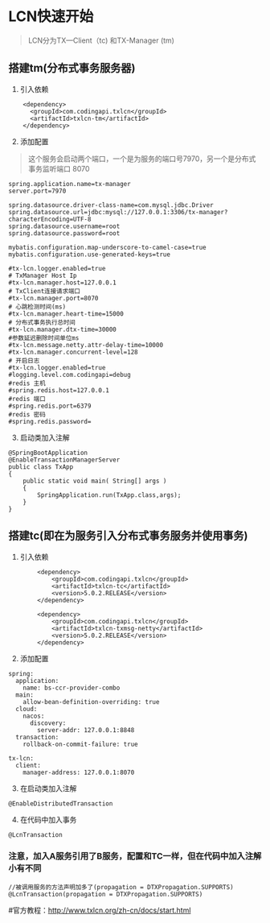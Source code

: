 # LCN快速开始

> LCN分为TX—Client（tc) 和TX-Manager (tm)
>
>

## 搭建tm(分布式事务服务器)
1. 引入依赖
```$xslt
    <dependency>
      <groupId>com.codingapi.txlcn</groupId>
      <artifactId>txlcn-tm</artifactId>
    </dependency>
```
2. 添加配置
> 这个服务会启动两个端口，一个是为服务的端口号7970，另一个是分布式事务监听端口 8070
```$xslt
spring.application.name=tx-manager
server.port=7970

spring.datasource.driver-class-name=com.mysql.jdbc.Driver
spring.datasource.url=jdbc:mysql://127.0.0.1:3306/tx-manager?characterEncoding=UTF-8
spring.datasource.username=root
spring.datasource.password=root

mybatis.configuration.map-underscore-to-camel-case=true
mybatis.configuration.use-generated-keys=true

#tx-lcn.logger.enabled=true
# TxManager Host Ip
#tx-lcn.manager.host=127.0.0.1
# TxClient连接请求端口
#tx-lcn.manager.port=8070
# 心跳检测时间(ms)
#tx-lcn.manager.heart-time=15000
# 分布式事务执行总时间
#tx-lcn.manager.dtx-time=30000
#参数延迟删除时间单位ms
#tx-lcn.message.netty.attr-delay-time=10000
#tx-lcn.manager.concurrent-level=128
# 开启日志
#tx-lcn.logger.enabled=true
#logging.level.com.codingapi=debug
#redis 主机
#spring.redis.host=127.0.0.1
#redis 端口
#spring.redis.port=6379
#redis 密码
#spring.redis.password=
```

3. 启动类加入注解
```$xslt
@SpringBootApplication
@EnableTransactionManagerServer
public class TxApp
{
    public static void main( String[] args )
    {
        SpringApplication.run(TxApp.class,args);
    }
}
```


## 搭建tc(即在为服务引入分布式事务服务并使用事务)
1. 引入依赖
```$xslt
        <dependency>
            <groupId>com.codingapi.txlcn</groupId>
            <artifactId>txlcn-tc</artifactId>
            <version>5.0.2.RELEASE</version>
        </dependency>

        <dependency>
            <groupId>com.codingapi.txlcn</groupId>
            <artifactId>txlcn-txmsg-netty</artifactId>
            <version>5.0.2.RELEASE</version>
        </dependency>
```

2. 添加配置
```$xslt
spring:
  application:
    name: bs-ccr-provider-combo
  main:
    allow-bean-definition-overriding: true
  cloud:
    nacos:
      discovery:
        server-addr: 127.0.0.1:8848
  transaction:
    rollback-on-commit-failure: true

tx-lcn:
  client:
    manager-address: 127.0.0.1:8070
```

3. 在启动类加入注解
```$xslt
@EnableDistributedTransaction
```

4. 在代码中加入事务

```$xslt
@LcnTransaction
```

### 注意，加入A服务引用了B服务，配置和TC一样，但在代码中加入注解小有不同
```$xslt
//被调用服务的方法声明加多了(propagation = DTXPropagation.SUPPORTS)
@LcnTransaction(propagation = DTXPropagation.SUPPORTS)
```

#官方教程：http://www.txlcn.org/zh-cn/docs/start.html